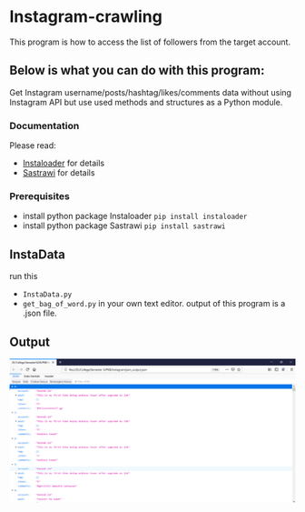 # Instagram-crawling
This program is how to access the list of followers from the target account.

## Below is what you can do with this program:
Get Instagram username/posts/hashtag/likes/comments data without using Instagram API but use used methods and structures as a Python module. 

### Documentation
Please read: 
* [Instaloader](https://instaloader.github.io/as-module.html) for details
* [Sastrawi](https://pypi.org/project/Sastrawi/) for details

### Prerequisites
* install python package Instaloader ```pip install instaloader``` 
* install python package Sastrawi ```pip install sastrawi```

## InstaData
run this 
* ```InstaData.py``` 
* ```get_bag_of_word.py``` 
in your own text editor. output of this program is a .json file. 

## Output
![Output from ```InstaData.py``` ](CrawlingOutput.png) 


